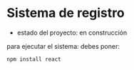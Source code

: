 <h1>Sistema de registro</h1>

- estado del proyecto: en construcción

para ejecutar el sistema: debes poner:

```npm install react```
